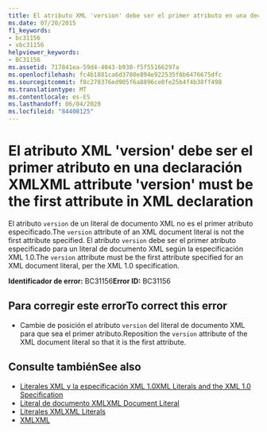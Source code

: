 ```yaml
---
title: El atributo XML 'version' debe ser el primer atributo en una declaración XML
ms.date: 07/20/2015
f1_keywords:
- bc31156
- vbc31156
helpviewer_keywords:
- BC31156
ms.assetid: 717841ea-59d4-4043-b930-f5f55166297a
ms.openlocfilehash: fc4b1881ca6d3708e894e922535f6b6476675dfc
ms.sourcegitcommit: f8c270376ed905f6a8896ce0fe25b4f4b38ff498
ms.translationtype: MT
ms.contentlocale: es-ES
ms.lasthandoff: 06/04/2020
ms.locfileid: "84408125"
---
```

# <a name="xml-attribute-version-must-be-the-first-attribute-in-xml-declaration"></a><span data-ttu-id="29e30-102">El atributo XML 'version' debe ser el primer atributo en una declaración XML</span><span class="sxs-lookup"><span data-stu-id="29e30-102">XML attribute 'version' must be the first attribute in XML declaration</span></span>
<span data-ttu-id="29e30-103">El atributo `version` de un literal de documento XML no es el primer atributo especificado.</span><span class="sxs-lookup"><span data-stu-id="29e30-103">The `version` attribute of an XML document literal is not the first attribute specified.</span></span> <span data-ttu-id="29e30-104">El atributo `version` debe ser el primer atributo especificado para un literal de documento XML según la especificación XML 1.0.</span><span class="sxs-lookup"><span data-stu-id="29e30-104">The `version` attribute must be the first attribute specified for an XML document literal, per the XML 1.0 specification.</span></span>  
  
 <span data-ttu-id="29e30-105">**Identificador de error:** BC31156</span><span class="sxs-lookup"><span data-stu-id="29e30-105">**Error ID:** BC31156</span></span>  
  
## <a name="to-correct-this-error"></a><span data-ttu-id="29e30-106">Para corregir este error</span><span class="sxs-lookup"><span data-stu-id="29e30-106">To correct this error</span></span>  
  
- <span data-ttu-id="29e30-107">Cambie de posición el atributo `version` del literal de documento XML para que sea el primer atributo.</span><span class="sxs-lookup"><span data-stu-id="29e30-107">Reposition the `version` attribute of the XML document literal so that it is the first attribute.</span></span>  
  
## <a name="see-also"></a><span data-ttu-id="29e30-108">Consulte también</span><span class="sxs-lookup"><span data-stu-id="29e30-108">See also</span></span>

- [<span data-ttu-id="29e30-109">Literales XML y la especificación XML 1.0</span><span class="sxs-lookup"><span data-stu-id="29e30-109">XML Literals and the XML 1.0 Specification</span></span>](../programming-guide/language-features/xml/xml-literals-and-the-xml-1-0-specification.md)
- [<span data-ttu-id="29e30-110">Literal de documento XML</span><span class="sxs-lookup"><span data-stu-id="29e30-110">XML Document Literal</span></span>](../language-reference/xml-literals/xml-document-literal.md)
- [<span data-ttu-id="29e30-111">Literales XML</span><span class="sxs-lookup"><span data-stu-id="29e30-111">XML Literals</span></span>](../language-reference/xml-literals/index.md)
- [<span data-ttu-id="29e30-112">XML</span><span class="sxs-lookup"><span data-stu-id="29e30-112">XML</span></span>](../programming-guide/language-features/xml/index.md)
